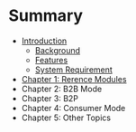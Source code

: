 # Summary

* [Introduction](README.md)
   * [Background](background.md)
   * [Features](features.md)
   * [System Requirement](system_requirement.md)
* [Chapter 1: Rerence Modules](chapter1.md)
* Chapter 2: B2B Mode
* Chapter 3: B2P
* Chapter 4: Consumer Mode
* Chapter 5: Other Topics

